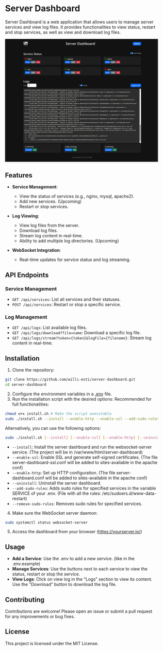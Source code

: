 # Server Dashboard

Server Dashboard is a web application that allows users to manage server services and view log files. It provides functionalities to view status, restart and stop services, as well as view and download log files.

![Server Dashboard](server-dashboard-dark.jpeg)

## Features

- **Service Management**:
  - View the status of services (e.g., nginx, mysql, apache2).
  - Add new services. (Upcoming)
  - Restart or stop services.

- **Log Viewing**:
  - View log files from the server.
  - Download log files.
  - Stream log content in real-time.
  - Ability to add multiple log directories. (Upcoming)

- **WebSocket Integration**:
  - Real-time updates for service status and log streaming.

## API Endpoints

### Service Management

- `GET /api/services`: List all services and their statuses.
- `POST /api/services`: Restart or stop a specific service.

### Log Management

- `GET /api/logs`: List available log files.
- `GET /api/logs/download?file=name`: Download a specific log file.
- `GET /api/logs/stream?token={token}&logFile={filename}`: Stream log content in real-time.

## Installation

1. Clone the repository:
  ```sh
  git clone https://github.com/willi-esti/server-dashboard.git
  cd server-dashboard
  ```

2. Configure the environment variables in a [.env](.env.example) file.
3. Run the installation script with the desired options:
  Recommended for full functionalities:
  ```sh
  chmod u+x install.sh # Make the script executable 
  sudo ./install.sh --install --enable-http --enable-ssl --add-sudo-rules # you should disable 000-default after the installation (a2dissite 000-default)
  ```

  Alternatively, you can use the following options:
  ```sh
  sudo ./install.sh [--install] [--enable-ssl] [--enable-http] [--uninstall] [--add-sudo-rules] [--remove-sudo-rules]
  ```

  - `--install`: Install the server dashboard and run the websocket-server service. (The project will be in /var/www/html/server-dashboard)
  - `--enable-ssl`: Enable SSL and generate self-signed certificates. (The file server-dashboard-ssl.conf will be added to sites-available in the apache conf)
  - `--enable-http`: Set up HTTP configuration. (The file server-dashboard.conf will be added to sites-available in the apache conf)
  - `--uninstall`: Uninstall the server dashboard.
  - `--add-sudo-rules`: Adds sudo rules for specified services in the variable SERVICE of your .env. (File with all the rules: /etc/sudoers.d/www-data-restart)
  - `--remove-sudo-rules`: Removes sudo rules for specified services.

4. Make sure the WebSocket server daemon:
  ```sh
  sudo systemctl status websocket-server
  ```

5. Access the dashboard from your browser (https://yourserver.ip/)

## Usage

- **Add a Service**: Use the .env to add a new service. (like in the .env.example)
- **Manage Services**: Use the buttons next to each service to view the status, restart or stop the service.
- **View Logs**: Click on view log in the "Logs" section to view its content. Use the "Download" button to download the log file.

## Contributing

Contributions are welcome! Please open an issue or submit a pull request for any improvements or bug fixes.

## License

This project is licensed under the MIT License.
